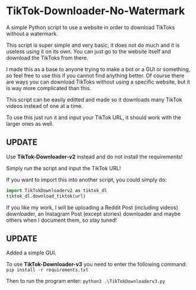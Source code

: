 # TikTok-Downloader-No-Watermark
A simple Python script to use a website in order to download TikToks without a watermark.

This script is super simple and very basic, it does not do much and it is useless using it on its own. You can just go to the website itself and download the TikToks from there.

I made this as a base to anyone trying to make a bot or a GUI or something, so feel free to use this if you cannot find anything better. Of course there are ways you can download TikToks without using a specific website, but it is way more complicated than this.

This script can be easily editted and made so it downloads many TikTok videos instead of one at a time.

To use this just run it and input your TikTok URL, it should work with the larger ones as well.

## UPDATE

Use **TikTok-Downloader-v2** instead and do not install the requirements!

Simply run the script and input the TikTok URL!

If you want to import this into another script, you could simply do: 

```py
import TikTokDownloaderv2 as tiktok_dl
tiktok_dl.download_tiktok(url)
```

If you like my work, I will be uploading a Reddit Post (including videos) downloader, an Instagram Post (except stories) downloader and maybe others when I document them, so stay tuned!

## UPDATE

Added a simple GUI.

To use **TikTok-Downloader-v3** you need to enter the following command: `pip install -r requirements.txt`

Then to run the program enter: `python3 .\TikTokDownloaderv3.py`

